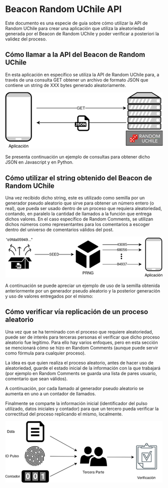 # Beacon Random UChile API

Este documento es una especie de guía sobre cómo utilizar la API de Random UChile para crear una aplicación que utiliza 
la aleatoriedad generada por el Beacon de Random UChile y poder verificar a posteriori la validez del proceso.


## Cómo llamar a la API del Beacon de Random UChile

En esta aplicación en específico se utiliza la API de Random UChile para, a través de una consulta GET obtener un 
archivo de formato JSON que contiene un string de XXX bytes generado aleatoriamente. 

<p align="center">
    <img alt="API Random Uchile" src="img/api-call.png"/>
</p>

Se presenta continuación un ejemplo de consultas para obtener dicho JSON en Javascript y en Python.

<!-- TODO: Agregar ejemplos -->


## Cómo utilizar el string obtenido del Beacon de Random UChile

Una vez recibido dicho string, este es utilizado como semilla por un generador pseudo aleatorio que sirve para obtener 
un número entero (o real), que pueda ser usado dentro de un proceso que requiera aleatoriedad, contando, en paralelo la 
cantidad de llamados a la función que entrega dichos valores. En el caso específico de Random Comments, se utilizan
dichos números como representantes para los comentarios a escoger dentro del universo de comentarios válidos del post.

<p align="center">
    <img alt="API Random Uchile" src="img/prng.png"/>
</p>

A continuación se puede apreciar un ejemplo de uso de la semilla obtenida anteriormente por un generador pseudo 
aleatorio y la posterior generación y uso de valores entregados por el mismo:


## Cómo verificar vía replicación de un proceso aleatorio

Una vez que se ha terminado con el proceso que requiere aleatoriedad, puede ser de interés para terceras personas el 
verificar que dicho proceso aleatorio fue legítimo. Para ello hay varios enfoques, pero en esta sección se mencionará
cómo se hizo en Random Comments (aunque puede servir como fórmula para cualquier proceso). 

La idea es que quien realiza el proceso aleatorio, antes de hacer uso de aleatoriedad, guarde el estado inicial de la
información con la que trabajará (por ejemplo en Random Comments se guarda una lista de pares usuario, comentario que 
sean válidos). 

A continuación, por cada llamado al generador pseudo aleatorio se aumenta en uno a un contador de
llamados. 

Finalmente se comparte la información inicial (identificador del pulso utilizado, datos iniciales y contador) para que
un tercero pueda verificar la correctitud del proceso replicando el mismo, localmente.

<p align="center">
    <img alt="API Random Uchile" src="img/verification.png"/>
</p>

<!-- TODO: Agregar código ejemplo --> 


<!-- TODO: Agregar Diagrama general -->